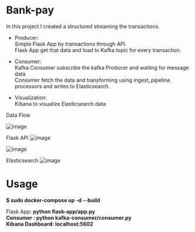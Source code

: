 # Bank-pay

In this project I created a structured streaming the transactions.<br>

- Producer:<br>
Simple Flask App by transactions through API.<br>
Flask App get that data and load to Kafka topic for every transaction.<br>

- Consumer:<br>
Kafka Consumer subscribe the kafka Producer and waiting for message data<br>
Consumer fetch the data and transforming using ingest_pipeline processors and writes to Elasticsearch.<br>

- Visualization:<br>
Kibana to visualize Elasticsearch data<br>

Data Flow

![image](https://github.com/user-attachments/assets/5ba58e3e-fabd-4f6f-8fae-31e91c1fc92f) 

Flask API
![image](https://github.com/user-attachments/assets/6c29d976-9dc9-4567-af10-e66f9e6e092b)

![image](https://github.com/user-attachments/assets/ede9584b-ac45-4fa1-8d33-da8ffd41d44f)


Elasticsearch
![image](https://github.com/user-attachments/assets/bb8c292c-8059-4dbb-a4c4-7cff98379387)


# Usage
<b>$ sudo docker-compose up -d --build</b> 

Flask App: <b> python flask-app/app.py</br>
Consumer : <b> python kafka-consumer/consumer.py</br>
Kibana Dashboard: <b> localhost:5602 </br>

